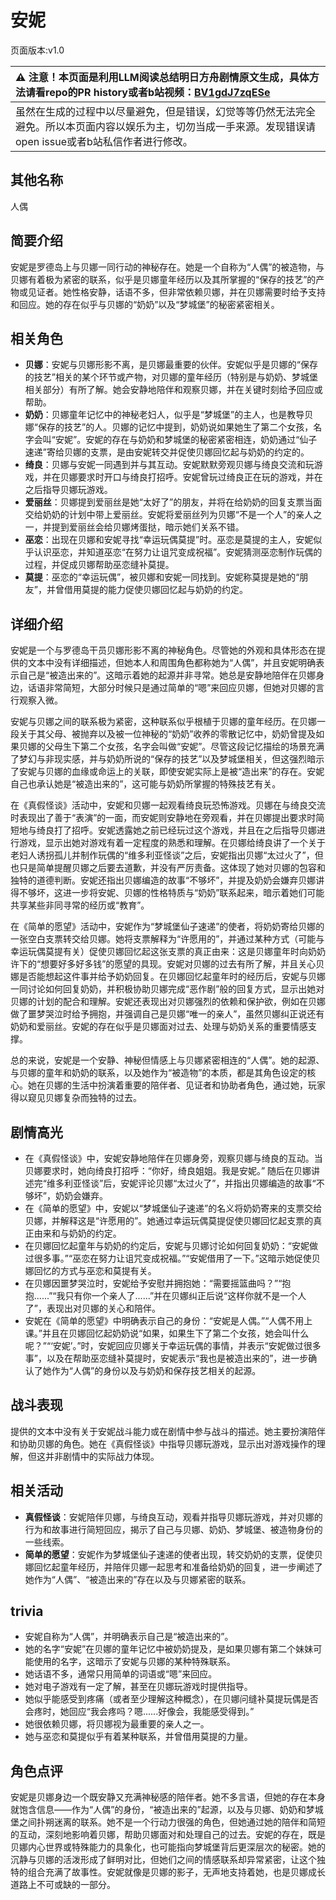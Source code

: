 # 安妮
页面版本:v1.0
 

| :warning: 注意！本页面是利用LLM阅读总结明日方舟剧情原文生成，具体方法请看repo的PR history或者b站视频：[BV1gdJ7zqESe](https://www.bilibili.com/video/BV1gdJ7zqESe/)         |
|:----------------------------|
| 虽然在生成的过程中以尽量避免，但是错误，幻觉等等仍然无法完全避免。所以本页面内容以娱乐为主，切勿当成一手来源。发现错误请open issue或者b站私信作者进行修改。|



## 其他名称
人偶
## 简要介绍
安妮是罗德岛上与贝娜一同行动的神秘存在。她是一个自称为“人偶”的被造物，与贝娜有着极为紧密的联系，似乎是贝娜童年经历以及其所掌握的“保存的技艺”的产物或见证者。她性格安静，话语不多，但非常依赖贝娜，并在贝娜需要时给予支持和回应。她的存在似乎与贝娜的“奶奶”以及“梦城堡”的秘密紧密相关。
## 相关角色
-   **贝娜**：安妮与贝娜形影不离，是贝娜最重要的伙伴。安妮似乎是贝娜的“保存的技艺”相关的某个环节或产物，对贝娜的童年经历（特别是与奶奶、梦城堡相关部分）有所了解。她会安静地陪伴和观察贝娜，并在关键时刻给予回应或帮助。
-   **奶奶**：贝娜童年记忆中的神秘老妇人，似乎是“梦城堡”的主人，也是教导贝娜“保存的技艺”的人。贝娜的记忆中提到，奶奶说如果她生了第二个女孩，名字会叫“安妮”。安妮的存在与奶奶和梦城堡的秘密紧密相连，奶奶通过“仙子速递”寄给贝娜的支票，是由安妮转交并促使贝娜回忆起与奶奶的约定的。
-   **绮良**：贝娜与安妮一同遇到并与其互动。安妮默默旁观贝娜与绮良交流和玩游戏，并在贝娜要求时开口与绮良打招呼。安妮曾玩过绮良正在玩的游戏，并在之后指导贝娜玩游戏。
-   **爱丽丝**：贝娜提到爱丽丝是她“太好了”的朋友，并将在给奶奶的回复支票当面交给奶奶的计划中带上爱丽丝。安妮将爱丽丝列为贝娜“不是一个人”的亲人之一，并提到爱丽丝会给贝娜烤蛋挞，暗示她们关系不错。
-   **巫恋**：出现在贝娜和安妮寻找“幸运玩偶莫提”时。巫恋是莫提的主人，安妮似乎认识巫恋，并知道巫恋“在努力让诅咒变成祝福”。安妮猜测巫恋制作玩偶的过程，并促成贝娜帮助巫恋缝补莫提。
-   **莫提**：巫恋的“幸运玩偶”，被贝娜和安妮一同找到。安妮称莫提是她的“朋友”，并曾借用莫提的能力促使贝娜回忆起与奶奶的约定。
## 详细介绍
安妮是一个与罗德岛干员贝娜形影不离的神秘角色。尽管她的外观和具体形态在提供的文本中没有详细描述，但她本人和周围角色都称她为“人偶”，并且安妮明确表示自己是“被造出来的”。这暗示着她的起源并非寻常。她总是安静地陪伴在贝娜身边，话语非常简短，大部分时候只是通过简单的“嗯”来回应贝娜，但她对贝娜的言行观察入微。

安妮与贝娜之间的联系极为紧密，这种联系似乎根植于贝娜的童年经历。在贝娜一段关于其父母、被抛弃以及被一位神秘的“奶奶”收养的零散记忆中，奶奶曾提及如果贝娜的父母生下第二个女孩，名字会叫做“安妮”。尽管这段记忆描绘的场景充满了梦幻与非现实感，并与奶奶所说的“保存的技艺”以及梦城堡相关，但这强烈暗示了安妮与贝娜的血缘或命运上的关联，即使安妮实际上是被“造出来”的存在。安妮自己也承认她是“被造出来的”，这可能与奶奶所掌握的特殊技艺有关。

在《真假怪谈》活动中，安妮和贝娜一起观看绮良玩恐怖游戏。贝娜在与绮良交流时表现出了善于“表演”的一面，而安妮则安静地在旁观看，并在贝娜提出要求时简短地与绮良打了招呼。安妮透露她之前已经玩过这个游戏，并且在之后指导贝娜进行游戏，显示出她对游戏有着一定程度的熟悉和理解。在贝娜给绮良讲了一个关于老妇人诱拐孤儿并制作玩偶的“维多利亚怪谈”之后，安妮指出贝娜“太过火了”，但也只是简单提醒贝娜之后要去道歉，并没有严厉责备。这体现了她对贝娜的包容和独特的道德判断。安妮还指出贝娜编造的故事“不够坏”，并提及奶奶会嫌弃贝娜讲得不够坏，这进一步将安妮、贝娜的性格特质与“奶奶”联系起来，暗示着她们可能共享某些非同寻常的经历或“教育”。

在《简单的愿望》活动中，安妮作为“梦城堡仙子速递”的使者，将奶奶寄给贝娜的一张空白支票转交给贝娜。她将支票解释为“许愿用的”，并通过某种方式（可能与幸运玩偶莫提有关）促使贝娜回忆起这张支票的真正由来：这是贝娜童年时向奶奶许下的“想要好多好多钱”的愿望的具现。安妮对贝娜的过去有所了解，并且关心贝娜是否能想起这件事并给予奶奶回复。在贝娜回忆起童年时的经历后，安妮与贝娜一同讨论如何回复奶奶，并积极协助贝娜完成“恶作剧”般的回复方式，显示出她对贝娜的计划的配合和理解。安妮还表现出对贝娜强烈的依赖和保护欲，例如在贝娜做了噩梦哭泣时给予拥抱，并强调自己是贝娜“唯一的亲人”，虽然贝娜纠正说还有奶奶和爱丽丝。安妮的存在似乎是贝娜面对过去、处理与奶奶关系的重要情感支撑。

总的来说，安妮是一个安静、神秘但情感上与贝娜紧密相连的“人偶”。她的起源、与贝娜的童年和奶奶的联系，以及她作为“被造物”的本质，都是其角色设定的核心。她在贝娜的生活中扮演着重要的陪伴者、见证者和协助者角色，通过她，玩家得以窥见贝娜复杂而独特的过去。
## 剧情高光
- 在《真假怪谈》中，安妮安静地陪伴在贝娜身旁，观察贝娜与绮良的互动。当贝娜要求时，她向绮良打招呼：“你好，绮良姐姐。我是安妮。” 随后在贝娜讲述完“维多利亚怪谈”后，安妮评论贝娜“太过火了”，并指出贝娜编造的故事“不够坏”，奶奶会嫌弃。
- 在《简单的愿望》中，安妮以“梦城堡仙子速递”的名义将奶奶寄来的支票交给贝娜，并解释这是“许愿用的”。她通过幸运玩偶莫提促使贝娜回忆起支票的真正由来和与奶奶的约定。
- 在贝娜回忆起童年与奶奶的约定后，安妮与贝娜讨论如何回复奶奶：“安妮做过很多事。”“巫恋在努力让诅咒变成祝福。”“安妮借用了一下。”这暗示她促使贝娜回忆的方式与巫恋和莫提有关。
- 在贝娜因噩梦哭泣时，安妮给予安慰并拥抱她：“需要摇篮曲吗？”“抱抱......”“我只有你一个亲人了......”并在贝娜纠正后说“这样你就不是一个人了”，表现出对贝娜的关心和陪伴。
- 安妮在《简单的愿望》中明确表示自己的身份：“安妮是人偶。”“人偶不用上课。”并且在贝娜回忆起奶奶说“如果，如果生下了第二个女孩，她会叫什么呢？”“‘安妮’。”时，安妮回应贝娜关于幸运玩偶的事情，并表示“安妮做过很多事”，以及在帮助巫恋缝补莫提时，安妮表示“我也是被造出来的”，进一步确认了她作为“人偶”的身份以及与奶奶和保存技艺相关的起源。
## 战斗表现
提供的文本中没有关于安妮战斗能力或在剧情中参与战斗的描述。她主要扮演陪伴和协助贝娜的角色。她在《真假怪谈》中指导贝娜玩游戏，显示出对游戏操作的理解，但这并非剧情中的实际战力体现。
## 相关活动
-   **真假怪谈**：安妮陪伴贝娜，与绮良互动，观看并指导贝娜玩游戏，并对贝娜的行为和故事进行简短回应，揭示了自己与贝娜、奶奶、梦城堡、被造物身份的一些线索。
-   **简单的愿望**：安妮作为梦城堡仙子速递的使者出现，转交奶奶的支票，促使贝娜回忆起童年经历，并陪伴贝娜一起思考和准备给奶奶的回复，进一步阐述了她作为“人偶”、“被造出来的”存在以及与贝娜紧密的联系。
## trivia
- 安妮自称为“人偶”，并明确表示自己是“被造出来的”。
- 她的名字“安妮”在贝娜的童年记忆中被奶奶提及，是如果贝娜有第二个妹妹可能使用的名字，这暗示了安妮与贝娜的某种特殊联系。
- 她话语不多，通常只用简单的词语或“嗯”来回应。
- 她对电子游戏有一定了解，甚至在贝娜玩游戏时提供指导。
- 她似乎能感受到疼痛（或者至少理解这种概念），在贝娜问缝补莫提玩偶是否会疼时，她回应“我会疼吗？嗯......好像会，我能感受得到。”
- 她很依赖贝娜，将贝娜视为最重要的亲人之一。
- 她与巫恋和莫提似乎有着某种联系，并曾借用莫提的力量。
## 角色点评
安妮是贝娜身边一个既安静又充满神秘感的陪伴者。她不多言语，但她的存在本身就饱含信息——作为“人偶”的身份，“被造出来的”起源，以及与贝娜、奶奶和梦城堡之间扑朔迷离的联系。她不是一个行动力很强的角色，但她通过她的陪伴和简短的互动，深刻地影响着贝娜，帮助贝娜面对和处理自己的过去。安妮的存在，既是贝娜内心世界或特殊能力的具象化，也可能指向梦城堡背后更深层次的秘密。她的沉静与贝娜的活泼形成了鲜明对比，但她们之间的情感联系却异常紧密，让这个独特的组合充满了故事性。安妮就像是贝娜的影子，无声地支持着她，也是贝娜成长道路上不可或缺的一部分。